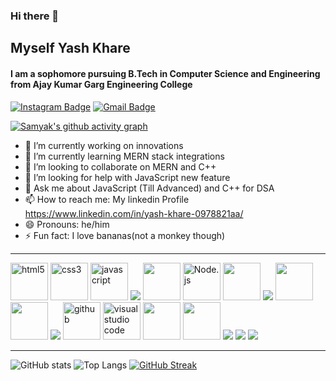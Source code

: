 ### Hi there 👋
## Myself Yash Khare 
#### I am a sophomore pursuing B.Tech in Computer Science and Engineering from Ajay Kumar Garg Engineering College
[![Instagram Badge](https://img.shields.io/badge/-https://www.instagram.com/khareyash05/-purple?style=flat-square&logo=instagram&logoColor=white&link=https://instagram.com/khareyash05/)](https://instagram.com/khareyash05/)
[![Gmail Badge](https://img.shields.io/badge/-khareyash05@gmail.com-c14438?style=flat-square&logo=Gmail&logoColor=white&link=mailto:khareyash05@gmail.com)](mailto:khareyash05@gmail.com)

[![Samyak's github activity graph](https://activity-graph.herokuapp.com/graph?username=khareyash05&theme=xcode)](https://git.io/khareyash05)

  - 🔭 I’m currently working on innovations <br>
  - 🌱 I’m currently learning MERN stack integrations <br>
  - 👯 I’m looking to collaborate on MERN and C++ <br>
  - 🤔 I’m looking for help with JavaScript new feature <br>
  - 💬 Ask me about JavaScript (Till Advanced) and C++ for DSA <br>
  - 📫 How to reach me: My linkedin Profile https://www.linkedin.com/in/yash-khare-0978821aa/ <br>
  - 😄 Pronouns: he/him <br>
  - ⚡ Fun fact: I love bananas(not a monkey though) <br>
  <hr>
  <span>
  <img alt="html5" width="60px" src="https://img.icons8.com/color/240/000000/html-5.png">
<img alt="css3" width="60px" src="https://img.icons8.com/color/240/000000/css3.png">
  <img alt="javascript" width="60px" src="https://img.icons8.com/color/240/000000/javascript.png" />
  <img src="https://img.icons8.com/color/64/000000/typescript.png"/>
  <img src = "https://img.icons8.com/plasticine/2x/react.png" width="60px"/>
  <img alt="Node.js" width="60px" src="https://img.icons8.com/color/240/000000/nodejs.png">
  <img src = "https://img.icons8.com/color/2x/mongodb.png" width="60px"/>
  <img src="https://img.icons8.com/color/64/000000/postgreesql.png"/>
  <img src = "https://img.icons8.com/color/2x/redux.png" width="60px"/>
   <img src = "https://img.icons8.com/color/2x/c-plus-plus-logo.png" width="60px"/>
  <img src="https://img.icons8.com/color/64/000000/git.png"/>
  <img alt="github" width="60px" src="https://img.icons8.com/ios-glyphs/240/000000/github.png">
  <img alt="visual studio code" width="60px" src="https://img.icons8.com/fluent/240/000000/visual-studio-code-2019.png" />  
  <img src = "https://img.icons8.com/wired/2x/postman-api.png" width="60px"/>
  <img src = "https://img.icons8.com/dusk/2x/python.png" width="60px"/>
  <img src="https://img.icons8.com/dusk/64/000000/docker.png"/>
  <img src="https://img.icons8.com/color/64/000000/kubernetes.png"/>
  <img src="https://img.icons8.com/color/64/000000/elasticsearch.png"/>
</span>
<hr>
  
  ![GitHub stats](https://github-readme-stats.vercel.app/api?username=khareyash05&show_icons=true)
 ![Top Langs](https://github-readme-stats.vercel.app/api/top-langs/?username=khareyash05)
 [![GitHub Streak](https://github-readme-streak-stats.herokuapp.com/?user=khareyash05)](https://git.io/streak-stats)
